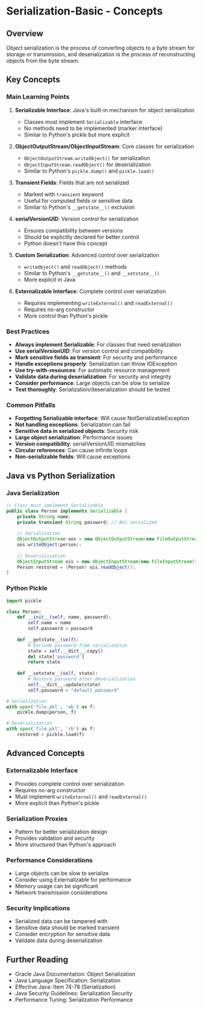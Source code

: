 # Serialization-Basic - Concepts

## Overview

Object serialization is the process of converting objects to a byte stream for storage or transmission, and deserialization is the process of reconstructing objects from the byte stream.

## Key Concepts

### Main Learning Points

1. **Serializable Interface**: Java's built-in mechanism for object serialization
   - Classes must implement `Serializable` interface
   - No methods need to be implemented (marker interface)
   - Similar to Python's pickle but more explicit

2. **ObjectOutputStream/ObjectInputStream**: Core classes for serialization
   - `ObjectOutputStream.writeObject()` for serialization
   - `ObjectInputStream.readObject()` for deserialization
   - Similar to Python's `pickle.dump()` and `pickle.load()`

3. **Transient Fields**: Fields that are not serialized
   - Marked with `transient` keyword
   - Useful for computed fields or sensitive data
   - Similar to Python's `__getstate__()` exclusion

4. **serialVersionUID**: Version control for serialization
   - Ensures compatibility between versions
   - Should be explicitly declared for better control
   - Python doesn't have this concept

5. **Custom Serialization**: Advanced control over serialization
   - `writeObject()` and `readObject()` methods
   - Similar to Python's `__getstate__()` and `__setstate__()`
   - More explicit in Java

6. **Externalizable Interface**: Complete control over serialization
   - Requires implementing `writeExternal()` and `readExternal()`
   - Requires no-arg constructor
   - More control than Python's pickle

### Best Practices

- **Always implement Serializable**: For classes that need serialization
- **Use serialVersionUID**: For version control and compatibility
- **Mark sensitive fields as transient**: For security and performance
- **Handle exceptions properly**: Serialization can throw IOException
- **Use try-with-resources**: For automatic resource management
- **Validate data during deserialization**: For security and integrity
- **Consider performance**: Large objects can be slow to serialize
- **Test thoroughly**: Serialization/deserialization should be tested

### Common Pitfalls

- **Forgetting Serializable interface**: Will cause NotSerializableException
- **Not handling exceptions**: Serialization can fail
- **Sensitive data in serialized objects**: Security risk
- **Large object serialization**: Performance issues
- **Version compatibility**: serialVersionUID mismatches
- **Circular references**: Can cause infinite loops
- **Non-serializable fields**: Will cause exceptions

## Java vs Python Serialization

### Java Serialization
```java
// Class must implement Serializable
public class Person implements Serializable {
    private String name;
    private transient String password; // Not serialized
    
    // Serialization
    ObjectOutputStream oos = new ObjectOutputStream(new FileOutputStream("file.ser"));
    oos.writeObject(person);
    
    // Deserialization
    ObjectInputStream ois = new ObjectInputStream(new FileInputStream("file.ser"));
    Person restored = (Person) ois.readObject();
}
```

### Python Pickle
```python
import pickle

class Person:
    def __init__(self, name, password):
        self.name = name
        self.password = password
    
    def __getstate__(self):
        # Exclude password from serialization
        state = self.__dict__.copy()
        del state['password']
        return state
    
    def __setstate__(self, state):
        # Restore password after deserialization
        self.__dict__.update(state)
        self.password = "default_password"

# Serialization
with open('file.pkl', 'wb') as f:
    pickle.dump(person, f)

# Deserialization
with open('file.pkl', 'rb') as f:
    restored = pickle.load(f)
```

## Advanced Concepts

### Externalizable Interface
- Provides complete control over serialization
- Requires no-arg constructor
- Must implement `writeExternal()` and `readExternal()`
- More explicit than Python's pickle

### Serialization Proxies
- Pattern for better serialization design
- Provides validation and security
- More structured than Python's approach

### Performance Considerations
- Large objects can be slow to serialize
- Consider using Externalizable for performance
- Memory usage can be significant
- Network transmission considerations

### Security Implications
- Serialized data can be tampered with
- Sensitive data should be marked transient
- Consider encryption for sensitive data
- Validate data during deserialization

## Further Reading

- Oracle Java Documentation: Object Serialization
- Java Language Specification: Serialization
- Effective Java: Item 74-78 (Serialization)
- Java Security Guidelines: Serialization Security
- Performance Tuning: Serialization Performance
